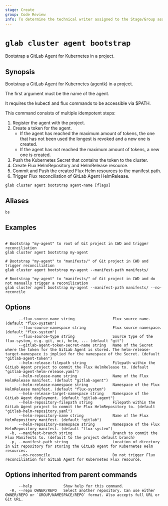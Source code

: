 ```yaml
---
stage: Create
group: Code Review
info: To determine the technical writer assigned to the Stage/Group associated with this page, see https://about.gitlab.com/handbook/product/ux/technical-writing/#assignments
---
```


<!--
This documentation is auto generated by a script.
Please do not edit this file directly. Run `make gen-docs` instead.
-->

# `glab cluster agent bootstrap`

Bootstrap a GitLab Agent for Kubernetes in a project.

## Synopsis

Bootstrap a GitLab Agent for Kubernetes (agentk) in a project.

The first argument must be the name of the agent.

It requires the kubectl and flux commands to be accessible via $PATH.

This command consists of multiple idempotent steps:

1. Register the agent with the project.
2. Create a token for the agent.
    - If the agent has reached the maximum amount of tokens,
      the one that has not been used the longest is revoked
      and a new one is created.
    - If the agent has not reached the maximum amount of tokens,
      a new one is created.
3. Push the Kubernetes Secret that contains the token to the cluster.
4. Create Flux HelmRepository and HelmRelease resource.
5. Commit and Push the created Flux Helm resources to the manifest path.
6. Trigger Flux reconciliation of GitLab Agent HelmRelease.

```plaintext
glab cluster agent bootstrap agent-name [flags]
```

## Aliases

```plaintext
bs
```

## Examples

```plaintext

# Bootstrap "my-agent" to root of Git project in CWD and trigger reconciliation
glab cluster agent bootstrap my-agent

# Bootstrap "my-agent" to "manifests/" of Git project in CWD and trigger reconciliation
glab cluster agent bootstrap my-agent --manifest-path manifests/

# Bootstrap "my-agent" to "manifests/" of Git project in CWD and do not manually trigger a reconilication
glab cluster agent bootstrap my-agent --manifest-path manifests/ --no-reconcile

```

## Options

```plaintext
      --flux-source-name string                 Flux source name. (default "flux-system")
      --flux-source-namespace string            Flux source namespace. (default "flux-system")
      --flux-source-type string                 Source type of the flux-system, e.g. git, oci, helm, ... (default "git")
      --gitlab-agent-token-secret-name string   Name of the Secret where the token for the GitLab Agent is stored. The helm-release-target-namespace is implied for the namespace of the Secret. (default "gitlab-agent-token")
      --helm-release-filepath string            Filepath within the GitLab Agent project to commit the Flux HelmRelease to. (default "gitlab-agent-helm-release.yaml")
      --helm-release-name string                Name of the Flux HelmRelease manifest. (default "gitlab-agent")
      --helm-release-namespace string           Namespace of the Flux HelmRelease manifest. (default "flux-system")
      --helm-release-target-namespace string    Namespace of the GitLab Agent deployment. (default "gitlab-agent")
      --helm-repository-filepath string         Filepath within the GitLab Agent project to commit the Flux HelmRepository to. (default "gitlab-helm-repository.yaml")
      --helm-repository-name string             Name of the Flux HelmRepository manifest. (default "gitlab")
      --helm-repository-namespace string        Namespace of the Flux HelmRepository manifest. (default "flux-system")
  -b, --manifest-branch string                  Branch to commit the Flux Manifests to. (default to the project default branch)
  -p, --manifest-path string                    Location of directory in Git repository for storing the GitLab Agent for Kubernetes Helm resources.
      --no-reconcile                            Do not trigger Flux reconciliation for GitLab Agent for Kubernetes Flux resource.
```

## Options inherited from parent commands

```plaintext
      --help              Show help for this command.
  -R, --repo OWNER/REPO   Select another repository. Can use either OWNER/REPO or `GROUP/NAMESPACE/REPO` format. Also accepts full URL or Git URL.
```
